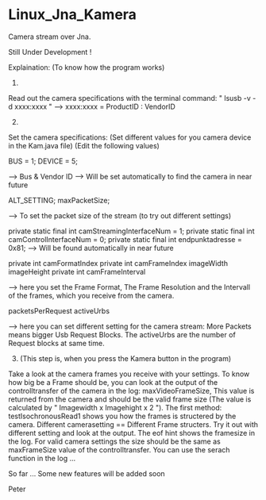 # Linux_Jna_Kamera
Camera stream over Jna.

Still Under Development !

Explaination: (To know how the program works)


1) 


Read out the camera specifications with the terminal command:
 " lsusb -v -d xxxx:xxxx "  -->
  xxxx:xxxx = ProductID : VendorID


2)


Set the camera specifications: (Set different values for you camera device in the Kam.java file) (Edit the following values)

  BUS = 1;
  DEVICE = 5;
  
  --> Bus & Vendor ID --> Will be set automatically to find the camera in near future
 
  ALT_SETTING;
  maxPacketSize;
  
  --> To set the packet size of the stream (to try out different settings)
  
  private static final int camStreamingInterfaceNum = 1;
  private static final int camControlInterfaceNum = 0;
  private static final int endpunktadresse = 0x81;
    --> Will be found automatically in near future
    

  private int                   camFormatIndex
    private int                   camFrameIndex
    imageWidth
    imageHeight
    private int                   camFrameInterval
    
  --> here you set the Frame Format, The Frame Resolution and the Intervall of the frames, which you receive from the camera.
  
  packetsPerRequest
  activeUrbs
  
  --> here you can set different setting for the camera stream: More Packets means bigger Usb Request Blocks. The activeUrbs are the number of Request blocks at same time.



3) (This step is, when you press the Kamera button in the program)


Take a look at the camera frames you receive with your settings. To know how big be a Frame should be, you can look at the output of the controlltransfer of the camera in the log: maxVideoFrameSize, This value is returned from the camera and should be the valid frame size (The value is calculated by " Imagewidth x Imagehight x 2 ").
  The first method: testIsochronousRead1 shows you how the frames is structered by the camera. Different camerasetting == Different Frame structers. Try it out with different setting and look at the output. The eof hint shows the framesize in the log. For valid camera settings the size should be the same as maxFrameSize value of the controlltransfer. You can use the serach function in the log ...
  
  So far ...
  Some new features will be added soon
  
  
  Peter

  
